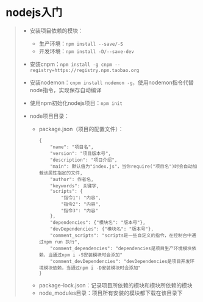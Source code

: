 # nodejs入门
>* 安装项目依赖的模块：
>   * 生产环境：```npm install --save/-S```
>   * 开发环境：```npm install -D/--save-dev```
>
>
>* 安装cnpm：```npm install -g cnpm --registry=https://registry.npm.taobao.org```
>
>
>* 安装nodemon：```cnpm install nodemon -g```，使用nodemon指令代替node指令，实现保存自动编译
>
>
>* 使用npm初始化nodejs项目：```npm init```
>
>
>* node项目目录：
>   * package.json（项目的配置文件）：
>       ```
>       {
>           "name": "项目名",
>           "version": "项目版本号",
>           "description": "项目介绍",
>           "main": 默认值为"index.js"，当你require("项目名")时会自动加载该属性指定的文件,
>           "author": 作者名,
>           "keywords": 关键字,
>           "scripts": {
>               "指令1": "内容",
>               "指令2": "内容",
>               "指令3": "内容"
>           },
>           "dependencies": {"模块名": "版本号"},
>           "devDependencies": {"模块名": "版本号"},
>           "comment_scripts": "scripts是一些自定义的指令，在控制台中通过npm run 执行",
>           "comment_dependencies": "dependencies是项目生产环境模块依赖，当通过npm i -S安装模块时会添加"
>           "comment_devDependencies": "devDependencies是项目开发环境模块依赖，当通过npm i -D安装模块时会添加"
>       }
>       ```
>   * package-lock.json：记录项目所依赖的模块和模块所依赖的模块
>   * node_modules目录：项目所有安装的模块都下载在该目录下
>
>
